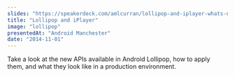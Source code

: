 ```yaml
---
slides: "https://speakerdeck.com/amlcurran/lollipop-and-iplayer-whats-new-with-material-design"
title: "Lollipop and iPlayer"
image: "lollipop"
presentedAt: "Android Manchester"
date: "2014-11-01"
---
```

Take a look at the new APIs available in Android Lollipop, how to apply them, and what they look like in a production environment.